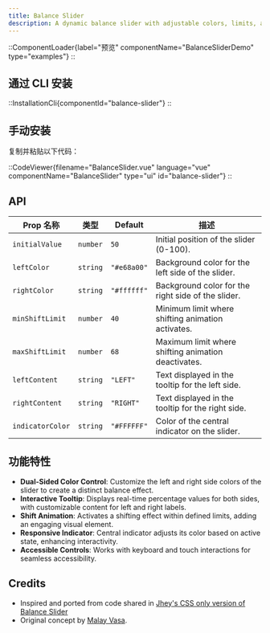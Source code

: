 ```yaml
---
title: Balance Slider
description: A dynamic balance slider with adjustable colors, limits, and interactive tooltip.
---
```


::ComponentLoader{label="预览" componentName="BalanceSliderDemo" type="examples"}
::

## 通过 CLI 安装

::InstallationCli{componentId="balance-slider"}
::

## 手动安装

复制并粘贴以下代码：

::CodeViewer{filename="BalanceSlider.vue" language="vue" componentName="BalanceSlider" type="ui" id="balance-slider"}
::

## API

| Prop 名称        | 类型     | Default     | 描述                                                |
| ---------------- | -------- | ----------- | --------------------------------------------------- |
| `initialValue`   | `number` | `50`        | Initial position of the slider (0-100).             |
| `leftColor`      | `string` | `"#e68a00"` | Background color for the left side of the slider.   |
| `rightColor`     | `string` | `"#ffffff"` | Background color for the right side of the slider.  |
| `minShiftLimit`  | `number` | `40`        | Minimum limit where shifting animation activates.   |
| `maxShiftLimit`  | `number` | `68`        | Maximum limit where shifting animation deactivates. |
| `leftContent`    | `string` | `"LEFT"`    | Text displayed in the tooltip for the left side.    |
| `rightContent`   | `string` | `"RIGHT"`   | Text displayed in the tooltip for the right side.   |
| `indicatorColor` | `string` | `"#FFFFFF"` | Color of the central indicator on the slider.       |

## 功能特性

- **Dual-Sided Color Control**: Customize the left and right side colors of the slider to create a distinct balance effect.
- **Interactive Tooltip**: Displays real-time percentage values for both sides, with customizable content for left and right labels.
- **Shift Animation**: Activates a shifting effect within defined limits, adding an engaging visual element.
- **Responsive Indicator**: Central indicator adjusts its color based on active state, enhancing interactivity.
- **Accessible Controls**: Works with keyboard and touch interactions for seamless accessibility.

## Credits

- Inspired and ported from code shared in [Jhey's CSS only version of Balance Slider](https://x.com/jh3yy/status/1748809599598399792?s=46)
- Original concept by [Malay Vasa](https://x.com/MalayVasa/status/1748726374079381930).
